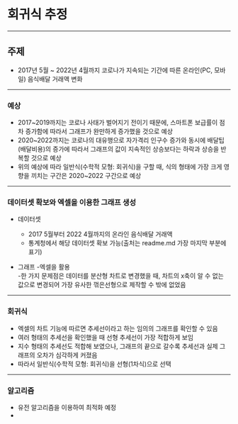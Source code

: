 # 회귀식 추정
___

## 주제
* 2017년 5월 ~ 2022년 4월까지 코로나가 지속되는 기간에 따른 온라인(PC, 모바일) 음식배달 거래액 변화  

___

### 예상
* 2017~2019까지는 코로나 사태가 벌어지기 전이기 때문에, 스마트폰 보급률이 점차 증가함에 따라서 그래프가 완만하게 증가했을 것으로 예상
* 2020~2022까지는 코로나의 대유행으로 자가격리 인구수 증가와 동시에 배달팁(배달비용)의 증가에 따라서 그래프의 값이 지속적인 상승보다는 하락과 상승을 반복할 것으로 예상  
* 위의 예상에 따라 일반식(수학적 모형: 회귀식)을 구할 때, 식의 형태에 가장 크게 영향을 끼치는 구간은 2020~2022 구간으로 예상  

___

### 데이터셋 확보와 엑셀을 이용한 그래프 생성
* 데이터셋
    - 2017 5월부터 2022 4월까지의 온라인 음식배달 거래액  
    - 통계청에서 해당 데이터셋 확보 가능(출처는 readme.md 가장 마지막 부분에 표기)  

* 그래프
    -엑셀을 활용  
    -한 가지 문제점은 데이터를 분산형 차트로 변경했을 때, 차트의 x축이 알 수 없는 값으로 변경되어 가장 유사한 꺾은선형으로 제작할 수 밖에 없었음  

___

### 회귀식  
* 엑셀의 차트 기능에 따르면 추세선이라고 하는 임의의 그래프를 확인할 수 있음
* 여러 형태의 추세선을 확인했을 때 선형 추세선이 가장 적합하게 보임
* 지수 형태의 추세선도 적합해 보였으나, 그래프의 끝으로 갈수록 추세선과 실제 그래프의 오차가 심각하게 커졌음
* 따라서 일반식(수학적 모형: 회귀식)을 선형(1차식)으로 선택

___

### 알고리즘
* 유전 알고리즘을 이용하여 최적화 예정
* 
